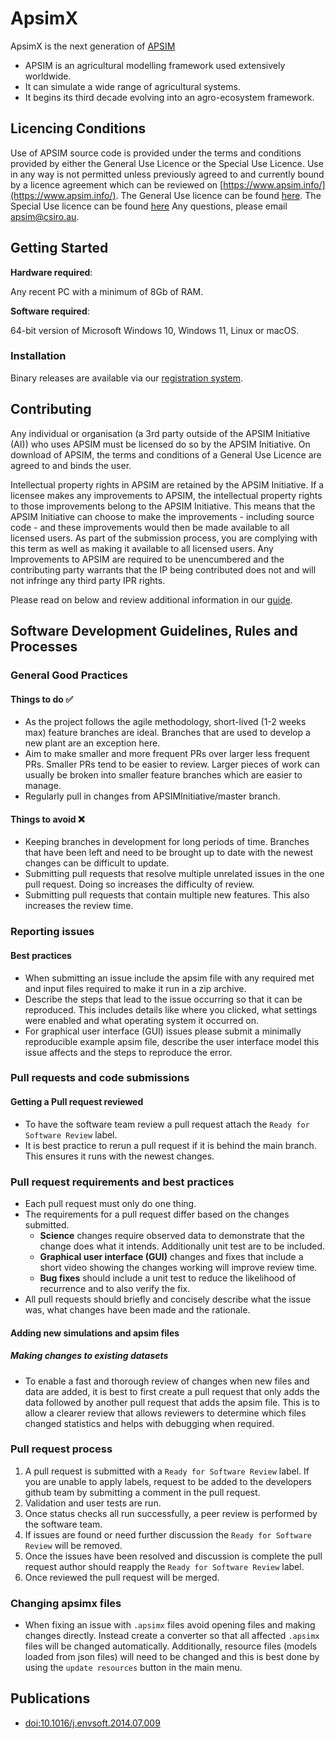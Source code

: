 # ApsimX

ApsimX is the next generation of [APSIM](https://www.apsim.info)

* APSIM is an agricultural modelling framework used extensively worldwide.
* It can simulate a wide range of agricultural systems.
* It begins its third decade evolving into an agro-ecosystem framework.

## Licencing Conditions

Use of APSIM source code is provided under the terms and conditions provided by either the General Use Licence or the Special Use Licence.  Use in any way is not permitted unless previously agreed to and currently bound by a licence agreement which can be reviewed on [https://www.apsim.info/](https://www.apsim.info/). The General Use licence can be found [here](https://www.apsim.info/wp-content/uploads/2023/09/APSIM_General_Use_Licence.pdf). The Special Use licence can be found [here](https://www.apsim.info/wp-content/uploads/2023/09/APSIM_Special_Use_Licence.pdf)
Any questions, please email [apsim@csiro.au](mailto:apsim@csiro.au?subject=Licence%20Enquiry).

## Getting Started

**Hardware required**:

Any recent PC with a minimum of 8Gb of RAM.

**Software required**:

64-bit version of Microsoft Windows 10, Windows 11, Linux or macOS.

### Installation

Binary releases are available via our [registration system](https://registration.apsim.info).

## Contributing

Any individual or organisation (a 3rd party outside of the APSIM Initiative (AI)) who uses APSIM must be licensed do so by the APSIM Initiative. On download of APSIM, the terms and conditions of a General Use Licence are agreed to and binds the user.

Intellectual property rights in APSIM are retained by the APSIM Initiative. If a licensee makes any improvements to APSIM, the intellectual property rights to those improvements belong to the APSIM Initiative. This means that the APSIM Initiative can choose to make the improvements - including source code - and these improvements would then be made available to all licensed users. As part of the submission process, you are complying with this term as well as making it available to all licensed users. Any Improvements to APSIM are required to be unencumbered and the contributing party warrants that the IP being contributed does not and will not infringe any third party IPR rights.

Please read on below and review additional information in our [guide](https://apsimnextgeneration.netlify.app/contribute/).

## Software Development Guidelines, Rules and Processes

### General Good Practices

#### Things to do :white_check_mark:

* As the project follows the agile methodology, short-lived (1-2 weeks max) feature branches are ideal. Branches that are used to develop a new plant are an exception here.
* Aim to make smaller and more frequent PRs over larger less frequent PRs. Smaller PRs tend to be easier to review. Larger pieces of work can usually be broken into smaller feature branches which are easier to manage.
* Regularly pull in changes from APSIMInitiative/master branch.

#### Things to avoid :x:

* Keeping branches in development for long periods of time. Branches that have been left and need to be brought up to date with the newest changes can be difficult to update.
* Submitting pull requests that resolve multiple unrelated issues in the one pull request. Doing so increases the difficulty of review.
* Submitting pull requests that contain multiple new features. This also increases the review time.

### Reporting issues

#### Best practices

* When submitting an issue include the apsim file with any required met and input files required to make it run in a zip archive.
* Describe the steps that lead to the issue occurring so that it can be reproduced. This includes details like where you clicked, what settings were enabled and what operating system it occurred on.
* For graphical user interface (GUI) issues please submit a minimally reproducible example apsim file, describe the user interface model this issue affects and the steps to reproduce the error.

### Pull requests and code submissions

#### Getting a Pull request reviewed

* To have the software team review a pull request attach the `Ready for Software Review` label.
* It is best practice to rerun a pull request if it is behind the main branch. This ensures it runs with the newest changes.

### Pull request requirements and best practices

* Each pull request must only do one thing.
* The requirements for a pull request differ based on the changes submitted.
  * **Science** changes require observed data to demonstrate that the change does what it intends. Additionally unit test are to be included.
  * **Graphical user interface (GUI)** changes and fixes that include a short video showing the changes working will improve review time.
  * **Bug fixes** should include a unit test to reduce the likelihood of recurrence and to also verify the fix.
* All pull requests should briefly and concisely describe what the issue was, what changes have been made and the rationale.

#### Adding new simulations and apsim files

##### Making changes to existing datasets

* To enable a fast and thorough review of changes when new files and data are added, it is best to first create a pull request that only adds the data followed by another pull request that adds the apsim file. This is to allow a clearer review that allows reviewers to determine which files changed statistics and helps with debugging when required.

### Pull request process

1. A pull request is submitted with a `Ready for Software Review` label. If you are unable to apply labels, request to be added to the developers github team by submitting a comment in the pull request.
2. Validation and user tests are run.
3. Once status checks all run successfully, a peer review is performed by the software team.
4. If issues are found or need further discussion the `Ready for Software Review` will be removed.
5. Once the issues have been resolved and discussion is complete the pull request author should reapply the `Ready for Software Review` label.
6. Once reviewed the pull request will be merged.

### Changing apsimx files

* When fixing an issue with `.apsimx` files avoid opening files and making changes directly. Instead create a converter so that all affected `.apsimx` files will be changed automatically. Additionally, resource files (models loaded from json files) will need to be changed and this is best done by using the `update resources` button in the main menu.

## Publications

* [doi:10.1016/j.envsoft.2014.07.009](https://dx.doi.org/10.1016/j.envsoft.2014.07.009)

